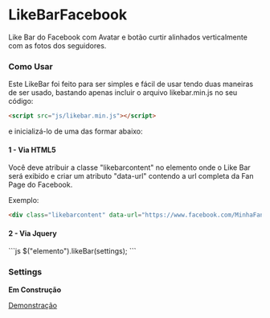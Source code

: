 LikeBarFacebook
===============

Like Bar do Facebook com Avatar e botão curtir alinhados verticalmente com as fotos dos seguidores.

<h3>Como Usar</h3>

Este LikeBar foi feito para ser simples e fácil de usar tendo duas maneiras de ser usado, bastando apenas incluir o arquivo likebar.min.js no seu código:

```html
<script src="js/likebar.min.js"></script>
```

e inicializá-lo de uma das formar abaixo:

<h4>1 - Via HTML5</h4> 
Você deve atribuir a classe "likebarcontent" no elemento onde o Like Bar será exibido e criar um atributo "data-url" contendo a url completa da Fan Page do Facebook.

Exemplo: 
```html
<div class="likebarcontent" data-url="https://www.facebook.com/MinhaFanPage"></div>
```
        

<h4>2 - Via Jquery</h4>
```js
$("elemento").likeBar(settings);
```

<h3>Settings</h3>

<strong>Em Construção</strong>

[Demonstração](http://leygos.com/plugins/likeBar/example.html)


